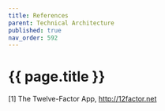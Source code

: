 ```yaml
---
title: References
parent: Technical Architecture
published: true
nav_order: 592
---
```


# {{ page.title }}

[1] The Twelve-Factor App, <http://12factor.net>
